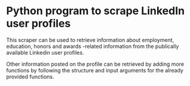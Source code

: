 # Python program to scrape LinkedIn user profiles

This scraper can be used to retrieve information about employment, education, honors and awards -related information from the publically available Linkedin user profiles.

Other information posted on the profile can be retrieved by adding more functions by following the structure and input arguments for the already provided functions.
